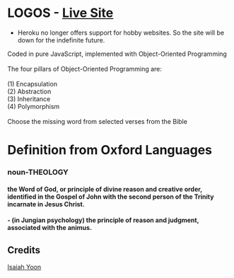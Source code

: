 # LOGOS - [Live Site](https://logosword.herokuapp.com) </br>
* Heroku no longer offers support for hobby websites. So the site will be down for the indefinite future.

<span>Coded in pure JavaScript, implemented with Object-Oriented Programming</span></br>
</br>
The four pillars of Object-Oriented Programming are: </br>
</br>
(1) Encapsulation
</br>
(2) Abstraction
</br>
(3) Inheritance
</br>
(4) Polymorphism
</br>
</br>
<span>Choose the missing word from selected verses from the Bible</span>
<h1>Definition from Oxford Languages </h1>
<h3>noun-THEOLOGY</h3>
<h4>the Word of God, or principle of divine reason and creative order, identified in the Gospel of John with the second person of the Trinity incarnate in Jesus Christ.
<h4> - (in Jungian psychology) the principle of reason and judgment, associated with the animus.

## Credits </br>
[Isaiah Yoon](https://github.com/isaiahyoon)</br>
